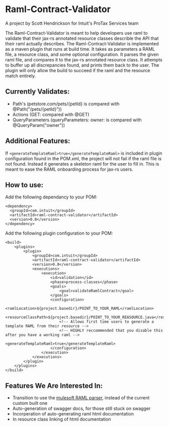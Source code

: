 Raml-Contract-Validator
=======================
A project by Scott Hendrickson for Intuit's ProTax Services team

The Raml-Contract-Validator is meant to help developers use raml to validate that their jax-rs annotated resource classes describle the API that their raml actually describes. The Raml-Contract-Validator is implemented as a maven plugin that runs at build time. It takes as parameters a RAML file, a resource class, and some optional configuration. It parses the given raml file, and compares it to the jax-rs annotated resource class. It attempts to buffer up all discrepancies found, and prints them back to the user. The plugin will only allow the build to succeed if the raml and the resource match entirely.

Currently Validates:
--------------------
- Path's (petstore.com/pets/{petId} is compared with @Path("/pets/{petId}"))
- Actions (GET: compared with @GET)
- QueryParameters (queryParameters: owner: is compared with @QueryParam("owner"))

Additional Features:
--------------------
If `<generateTemplateRaml>true</generateTemplateRaml>` is included in plugin configuration found in the POM.xml, the project will not fail if the raml file is not found. Instead it generates a skeleton raml for the user to fill in. This is meant to ease the RAML onboarding process for jax-rs users.

How to use:
-----------
Add the following dependancy to your POM:
```        
<dependency>
  <groupId>com.intuit</groupId>
  <artifactId>raml-contract-validator</artifactId>
  <version>0.8</version>
</dependency>
```

Add the following plugin configuration to your POM:
```
<build>
    <plugins>
        <plugin>
            <groupId>com.intuit</groupId>
            <artifactId>raml-contract-validator</artifactId>
            <version>0.8</version>
            <executions>
                <execution>
                    <id>validation</id>
                    <phase>process-classes</phase>
                    <goals>
                        <goal>validateRamlContract</goal>
                    </goals>
                    <configuration>
                        <ramlLocation>${project.basedir}/POINT_TO_YOUR_RAML</ramlLocation>
                        <resourceClassPath>${project.basedir}/POINT_TO_YOUR_REASOURCE.java</resourceClassPath>
                        <!-- Allows first time users to generate a template RAML from their resource -->
                        <!-- HIGHLY reccommended that you disable this after you have a working raml -->
                        <generateTemplateRaml>true</generateTemplateRaml>
                    </configuration>
                </execution>
            </executions>
        </plugin>
    </plugins>
</build>
```

Features We Are Interested In:
------------------------------
- Transition to use the [mulesoft RAML parser](https://github.com/mulesoft/jaxrs-to-raml/tree/master/com.mulesoft.jaxrs.raml.generator), instead of the current custom built one
- Auto-generation of swagger docs, for those still stuck on swagger
- Incorperation of auto-generating raml html documentation
- In resource class linking of html documentation


